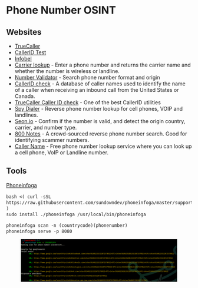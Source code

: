 # Phone Number OSINT

## Websites

* [TrueCaller](https://www.truecaller.com/)
* [CallerID Test](https://calleridtest.com/)
* [Infobel](https://infobel.com/)
* [Carrier lookup](https://freecarrierlookup.com/) - Enter a phone number and returns the carrier name and whether the number is wireless or landline.
* [Number Validator](https://www.twilio.com/lookup) - Search phone number format and origin
* [CallerID check](http://calleridservice.com/) - A database of caller names used to identify the name of a caller when receiving an inbound call from the United States or Canada.
* [TrueCaller Caller ID check](https://www.truecaller.com/) - One of the best CallerID utilities
* [Spy Dialer](https://spydialer.com/default.aspx) - Reverse phone number lookup for cell phones, VOIP and landlines.
* [Seon.io](https://seon.io/intelligence-tool/#phone-analysis-module) - Confirm if the number is valid, and detect the origin country, carrier, and number type.
* [800 Notes](https://800notes.com/) - A crowd-sourced reverse phone number search. Good for identifying scammer numbers.
* [Caller Name](https://callername.com/) - Free phone number lookup service where you can look up a cell phone, VoIP or Landline number.

## Tools

[Phoneinfoga](https://github.com/sundowndev/phoneinfoga)

```
bash <( curl -sSL https://raw.githubusercontent.com/sundowndev/phoneinfoga/master/support/scripts/install )
sudo install ./phoneinfoga /usr/local/bin/phoneinfoga
```

```
phoneinfoga scan -n (countrycode)(phonenumber)
phoneinfoga serve -p 8080
```

<figure><img src="../.gitbook/assets/image (3) (1) (1) (1) (1).png" alt=""><figcaption></figcaption></figure>
